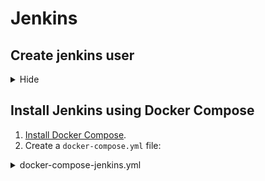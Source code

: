 # Jenkins

## Create jenkins user

<details>
  <summary>Hide</summary>

- Create user `jenkins`

```bash
export USR=jenkins
ssh-keygen -q -N '' -m PEM -t rsa -f "$HOME/.ssh/id_rsa_$USR" <<< ""$'\n'"y" 2>&1 >/dev/null

# create new user
useradd -m -d /home/$USR -s /bin/bash $USR
usermod -aG docker $USR

mkdir -p /home/$USR/.ssh
touch /home/$USR/.ssh/authorized_keys

cat "$HOME/.ssh/id_rsa_$USR.pub" >> /home/$USR/.ssh/authorized_keys
ssh -i $HOME/.ssh/id_rsa_$USR $USR@localhost "docker --version && echo '>>> DONE. New user added'"
```

- Activate new user

```bash
su jenkins
```

- Run Jenkins and mount Docker services in host to jenkins container

```bash
id
docker volume create jenkins_volume
docker run -v /var/run/docker.sock:/var/run/docker.sock -v $(which docker):$(which docker) -v jenkins_volume:/var/jenkins_home -p 8081:8080 --user 1000:999 --name jenkins -d jenkins/jenkins:lts
```

where `1000`: is jenkins user-id, `999`: docker group-id.

</details>


## Install Jenkins using Docker Compose

1. [Install Docker Compose](https://docs.docker.com/compose/install/).
2. Create a `docker-compose.yml` file:

  <details>
    <summary>docker-compose-jenkins.yml</summary>

  ```bash
  version: '3'

  networks:
    jenkins:
      external: false

  volumes:
    jenkins_volume:
      driver: local

  services:
    jenkins:
      image: jenkins/jenkins:lts
      container_name: jenkins
      restart: unless-stopped
      user: root
      privileged: true
      networks:
        - jenkins
      ports:
        - 8002:8080
        - 50000:50000
      volumes:
        - /var/run/docker.sock:/var/run/docker.sock
        - /usr/bin/docker:/usr/bin/docker
        - jenkins_volume:/var/jenkins_home
      shm_size: '256m'
  ```

  </details>
